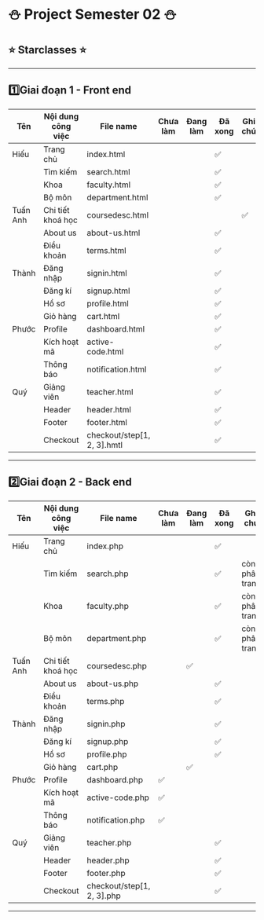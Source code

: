 # ⛄ Project  Semester  02    ⛄
##  ⭐   Starclasses    ⭐  
---
 1️⃣Giai đoạn 1 - Front end
---
| Tên | Nội dung công việc | File name | Chưa làm |Đang làm | Đã xong |Ghi chú|
| -   | -                  | -         | -          | -|-| -|
| Hiếu| Trang chủ| index.html|  |  | ✅ | |
|  | Tìm kiếm| search.html|  |  | ✅ | |
|  | Khoa| faculty.html|  |  | ✅ | |
|  | Bộ môn| department.html|  |  | ✅ | |
| Tuấn Anh| Chi tiết khoá học| coursedesc.html|  |  |  |✅|
| | About us| about-us.html|  |  |  ✅| |
| | Điều khoản| terms.html|  |  | ✅ | |
| Thành| Đăng nhập| signin.html|  |  | ✅ | |
| | Đăng kí| signup.html|  |  | ✅ | |
| | Hồ sơ| profile.html|  |  | ✅ | |
| | Giỏ hàng| cart.html|  |  | ✅ | |
| Phước| Profile| dashboard.html|  |  | ✅ | |
| | Kích hoạt mã| active-code.html|  |  | ✅ | |
| | Thông báo| notification.html|  |  | ✅ | |
|Quý|Giảng viên|teacher.html|  |  | ✅ | |
| |Header|header.html|  |  | ✅ | |
| |Footer|footer.html|  |  | ✅ | |
||Checkout|checkout/step[1, 2, 3].hmtl|  |  | ✅ | |
---
2️⃣Giai đoạn 2 - Back end
---
| Tên | Nội dung công việc | File name | Chưa làm |Đang làm | Đã xong |Ghi chú|
| -   | -                  | -         | -          | -|-| -|
| Hiếu| Trang chủ| index.php| |  |  ✅ | |
|  | Tìm kiếm| search.php|  |  | ✅ | còn phân trang |
|  | Khoa| faculty.php|  |  | ✅ | còn phân trang |
|  | Bộ môn| department.php|  |  | ✅ | còn phân trang |
| Tuấn Anh| Chi tiết khoá học| coursedesc.php|  | ✅ |  | |
| | About us| about-us.php|  |  | ✅ | |
| | Điều khoản| terms.php| |  |  ✅ | |
| Thành| Đăng nhập| signin.php|  |  |✅ ||
| | Đăng kí| signup.php|  |  | ✅ ||
| | Hồ sơ| profile.php| |  | ✅| |
| | Giỏ hàng| cart.php|| ✅ |  | |
| Phước| Profile| dashboard.php| ✅ |  |  | |
| | Kích hoạt mã| active-code.php| ✅ |  |  | |
| | Thông báo| notification.php| ✅ |  |  | |
|Quý|Giảng viên|teacher.php|  |  | ✅ | |
| |Header|header.php|  |  | ✅ | |
| |Footer|footer.php|  |  | ✅ | |
||Checkout|checkout/step[1, 2, 3].php|  |  | ✅ | |
---
